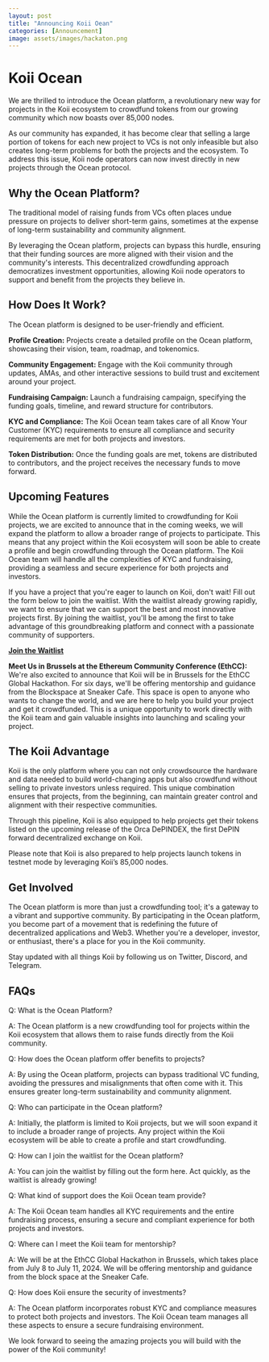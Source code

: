 ```yaml
---
layout: post
title: "Announcing Koii Oean"
categories: [Announcement]
image: assets/images/hackaton.png
---
```


# Koii Ocean

We are thrilled to introduce the Ocean platform, a revolutionary new way for projects in the Koii ecosystem to crowdfund tokens from our growing community which now boasts over 85,000 nodes.

As our community has expanded, it has become clear that selling a large portion of tokens for each new project to VCs is not only infeasible but also creates long-term problems for both the projects and the ecosystem. To address this issue, Koii node operators can now invest directly in new projects through the Ocean protocol.

## Why the Ocean Platform?

The traditional model of raising funds from VCs often places undue pressure on projects to deliver short-term gains, sometimes at the expense of long-term sustainability and community alignment.

By leveraging the Ocean platform, projects can bypass this hurdle, ensuring that their funding sources are more aligned with their vision and the community's interests. This decentralized crowdfunding approach democratizes investment opportunities, allowing Koii node operators to support and benefit from the projects they believe in.

## How Does It Work?

The Ocean platform is designed to be user-friendly and efficient.

**Profile Creation:** Projects create a detailed profile on the Ocean platform, showcasing their vision, team, roadmap, and tokenomics.

**Community Engagement:** Engage with the Koii community through updates, AMAs, and other interactive sessions to build trust and excitement around your project.

**Fundraising Campaign:** Launch a fundraising campaign, specifying the funding goals, timeline, and reward structure for contributors.

**KYC and Compliance:** The Koii Ocean team takes care of all Know Your Customer (KYC) requirements to ensure all compliance and security requirements are met for both projects and investors.

**Token Distribution:** Once the funding goals are met, tokens are distributed to contributors, and the project receives the necessary funds to move forward.

## Upcoming Features

While the Ocean platform is currently limited to crowdfunding for Koii projects, we are excited to announce that in the coming weeks, we will expand the platform to allow a broader range of projects to participate. This means that any project within the Koii ecosystem will soon be able to create a profile and begin crowdfunding through the Ocean platform. The Koii Ocean team will handle all the complexities of KYC and fundraising, providing a seamless and secure experience for both projects and investors.

If you have a project that you're eager to launch on Koii, don't wait! Fill out the form below to join the waitlist. With the waitlist already growing rapidly, we want to ensure that we can support the best and most innovative projects first. By joining the waitlist, you'll be among the first to take advantage of this groundbreaking platform and connect with a passionate community of supporters.

**[Join the Waitlist](https://www.koii.network/ocean)**

**Meet Us in Brussels at the Ethereum Community Conference (EthCC):**
We're also excited to announce that Koii will be in Brussels for the EthCC Global Hackathon. For six days, we'll be offering mentorship and guidance from the Blockspace at Sneaker Cafe. This space is open to anyone who wants to change the world, and we are here to help you build your project and get it crowdfunded. This is a unique opportunity to work directly with the Koii team and gain valuable insights into launching and scaling your project.

## The Koii Advantage

Koii is the only platform where you can not only crowdsource the hardware and data needed to build world-changing apps but also crowdfund without selling to private investors unless required. This unique combination ensures that projects, from the beginning, can maintain greater control and alignment with their respective communities.

Through this pipeline, Koii is also equipped to help projects get their tokens listed on the upcoming release of the Orca DePINDEX, the first DePIN forward decentralized exchange on Koii.

Please note that Koii is also prepared to help projects launch tokens in testnet mode by leveraging Koii’s 85,000 nodes.

## Get Involved

The Ocean platform is more than just a crowdfunding tool; it's a gateway to a vibrant and supportive community. By participating in the Ocean platform, you become part of a movement that is redefining the future of decentralized applications and Web3. Whether you're a developer, investor, or enthusiast, there's a place for you in the Koii community.

Stay updated with all things Koii by following us on Twitter, Discord, and Telegram.

## FAQs

Q: What is the Ocean Platform?

A: The Ocean platform is a new crowdfunding tool for projects within the Koii ecosystem that allows them to raise funds directly from the Koii community.

Q: How does the Ocean platform offer benefits to projects?

A: By using the Ocean platform, projects can bypass traditional VC funding, avoiding the pressures and misalignments that often come with it. This ensures greater long-term sustainability and community alignment.

Q: Who can participate in the Ocean platform?

A: Initially, the platform is limited to Koii projects, but we will soon expand it to include a broader range of projects. Any project within the Koii ecosystem will be able to create a profile and start crowdfunding.

Q: How can I join the waitlist for the Ocean platform?

A: You can join the waitlist by filling out the form here. Act quickly, as the waitlist is already growing!

Q: What kind of support does the Koii Ocean team provide?

A: The Koii Ocean team handles all KYC requirements and the entire fundraising process, ensuring a secure and compliant experience for both projects and investors.

Q: Where can I meet the Koii team for mentorship?

A: We will be at the EthCC Global Hackathon in Brussels, which takes place from July 8 to July 11, 2024. We will be offering mentorship and guidance from the block space at the Sneaker Cafe.

Q: How does Koii ensure the security of investments?

A: The Ocean platform incorporates robust KYC and compliance measures to protect both projects and investors. The Koii Ocean team manages all these aspects to ensure a secure fundraising environment.

We look forward to seeing the amazing projects you will build with the power of the Koii community!
